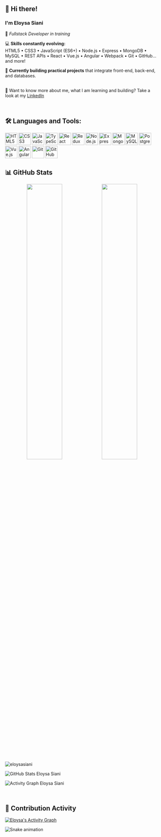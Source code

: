## 👋 Hi there!  
### I'm **Eloysa Siani**  
🧠 *Fullstack Developer in training*

💻 **Skills constantly evolving:**  
HTML5 • CSS3 • JavaScript (ES6+) • Node.js • Express • MongoDB • MySQL • REST APIs • React • Vue.js • Angular • Webpack • Git • GitHub... and more!

🚀 **Currently building practical projects** that integrate front-end, back-end, and databases.


<br/> 📝 Want to know more about me, what I am learning and building? Take a look at my [LinkedIn](https://www.linkedin.com/in/eloysa-siani/)

<br />

## 🛠️ Languages and Tools:

<p align="left">
  <img src="https://cdn.jsdelivr.net/gh/devicons/devicon/icons/html5/html5-original.svg" height="40" alt="HTML5" />
  <img src="https://cdn.jsdelivr.net/gh/devicons/devicon/icons/css3/css3-original.svg" height="40" alt="CSS3" />
  <img src="https://cdn.jsdelivr.net/gh/devicons/devicon/icons/javascript/javascript-original.svg" height="40" alt="JavaScript" />
  <img src="https://cdn.jsdelivr.net/gh/devicons/devicon/icons/typescript/typescript-original.svg" height="40" alt="TypeScript" />
  <img src="https://cdn.jsdelivr.net/gh/devicons/devicon/icons/react/react-original.svg" height="40" alt="React" />
  <img src="https://cdn.jsdelivr.net/gh/devicons/devicon/icons/redux/redux-original.svg" height="40" alt="Redux" />
  <img src="https://cdn.jsdelivr.net/gh/devicons/devicon/icons/nodejs/nodejs-original.svg" height="40" alt="Node.js" />
  <img src="https://cdn.jsdelivr.net/gh/devicons/devicon/icons/express/express-original.svg" height="40" alt="Express" />
  <img src="https://cdn.jsdelivr.net/gh/devicons/devicon/icons/mongodb/mongodb-original.svg" height="40" alt="MongoDB" />
  <img src="https://cdn.jsdelivr.net/gh/devicons/devicon/icons/mysql/mysql-original.svg" height="40" alt="MySQL" />
  <img src="https://cdn.jsdelivr.net/gh/devicons/devicon/icons/postgresql/postgresql-original.svg" height="40" alt="PostgreSQL" />
  <img src="https://cdn.jsdelivr.net/gh/devicons/devicon/icons/vuejs/vuejs-original.svg" height="40" alt="Vue.js" />
  <img src="https://cdn.jsdelivr.net/gh/devicons/devicon/icons/angularjs/angularjs-original.svg" height="40" alt="Angular" />
  <img src="https://cdn.jsdelivr.net/gh/devicons/devicon/icons/git/git-original.svg" height="40" alt="Git" />
  <img src="https://cdn.jsdelivr.net/gh/devicons/devicon/icons/github/github-original.svg" height="40" alt="GitHub" />
</p>

## 📊 GitHub Stats

<p align="center">
  <img src="https://github-readme-stats.vercel.app/api?username=eloysasiani&show_icons=true&theme=radical&hide_border=true" width="48%" />
  <img src="https://github-readme-streak-stats.herokuapp.com?user=eloysasiani&theme=radical&hide_border=true" width="48%" />
</p>
<div>
  <p>
    <img align="left"
      src="https://github-readme-stats.vercel.app/api/top-langs?username=eloysasiani&show_icons=true&locale=en&layout=compact&theme=tokyonight&title_color=bb86fc&text_color=ffffff&bg_color=0d1117"
      alt="eloysasiani"
    />
  </p>
  <br />
</div>
<p>
<img align="center" 
     src="https://github-readme-stats.vercel.app/api?username=eloysasiani&show_icons=true&theme=tokyonight&title_color=bb86fc&text_color=ffffff&bg_color=0d1117" 
     alt="GitHub Stats Eloysa Siani"/>
</p>
<p>
<img align="center"
     src="https://github-readme-activity-graph.vercel.app/graph?username=eloysasiani&theme=tokyo-night&bg_color=0d1117&color=bb86fc&line=bb86fc&point=ffffff"
     alt="Activity Graph Eloysa Siani"/>

</p>
<br>


## 🌱 Contribution Activity

[![Eloysa's Activity Graph](https://github-readme-activity-graph.vercel.app/graph?username=eloysasiani&theme=tokyo-night&hide_border=true)](https://github.com/eloysasiani)
<!-- Snake animation -->
<img src="https://github.com/eloysasiani/eloysasiani/raw/output/github-contribution-grid-snake.svg" alt="Snake animation" />



<!--
**eloysasiani/eloysasiani** is a ✨ _special_ ✨ repository because its `README.md` (this file) appears on your GitHub profile.
Here are some ideas to get you started:
- 🔭 I’m currently working on ...
- 🌱 I’m currently learning ...
- 👯 I’m looking to collaborate on ...
- 🤔 I’m looking for help with ...
- 💬 Ask me about ...
- 📫 How to reach me: ...
- 😄 Pronouns: ...
- ⚡ Fun fact: ...

